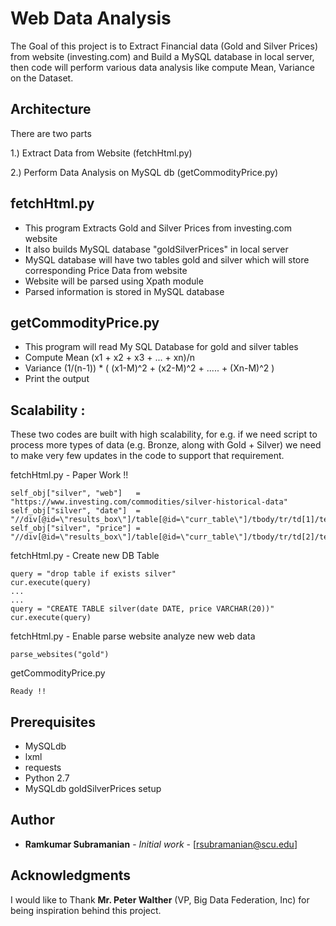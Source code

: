 # Web Data Analysis 
The Goal of this project is to Extract Financial data (Gold and Silver Prices) from website (investing.com) and Build a MySQL database in local server, then code will perform various data analysis like compute Mean, Variance on the Dataset.   

## Architecture
There are two parts 

1.) Extract Data from Website (fetchHtml.py) 

2.) Perform Data Analysis on MySQL db (getCommodityPrice.py)
    
## fetchHtml.py     
- This program Extracts Gold and Silver Prices from investing.com website 
- It also builds MySQL database "goldSilverPrices" in local server 
- MySQL database will have two tables gold and silver which will store 
  corresponding Price Data from website 
- Website will be parsed using Xpath module
- Parsed information is stored in MySQL database 

## getCommodityPrice.py
- This program will read My SQL Database for gold and silver tables
- Compute Mean (x1 + x2 + x3 +  ... + xn)/n 
- Variance (1/(n-1)) * ( (x1-M)^2 + (x2-M)^2 + ..... + (Xn-M)^2 )
- Print the output <Metal type> <Mean> <Variance>

## Scalability :
These two codes are built with high scalability, for e.g. if we need script to process more types of data (e.g. Bronze, along with Gold + Silver) we need to make very few updates in the code to support that requirement. 

fetchHtml.py - Paper Work !!
```
self_obj["silver", "web"]   = "https://www.investing.com/commodities/silver-historical-data"
self_obj["silver", "date"]  = "//div[@id=\"results_box\"]/table[@id=\"curr_table\"]/tbody/tr/td[1]/text()"
self_obj["silver", "price"] = "//div[@id=\"results_box\"]/table[@id=\"curr_table\"]/tbody/tr/td[2]/text()"
```

fetchHtml.py - Create new DB Table 
```
query = "drop table if exists silver"
cur.execute(query)
...
...
query = "CREATE TABLE silver(date DATE, price VARCHAR(20))"
cur.execute(query)
```

fetchHtml.py  - Enable parse website analyze new web data
```
parse_websites("gold")
```

getCommodityPrice.py
```
Ready !!
```

## Prerequisites 
- MySQLdb
- lxml
- requests
- Python 2.7
- MySQLdb goldSilverPrices setup

## Author
* **Ramkumar Subramanian** - *Initial work* - [rsubramanian@scu.edu]

## Acknowledgments
I would like to Thank **Mr. Peter Walther** (VP, Big Data Federation, Inc) for being inspiration behind this project.
